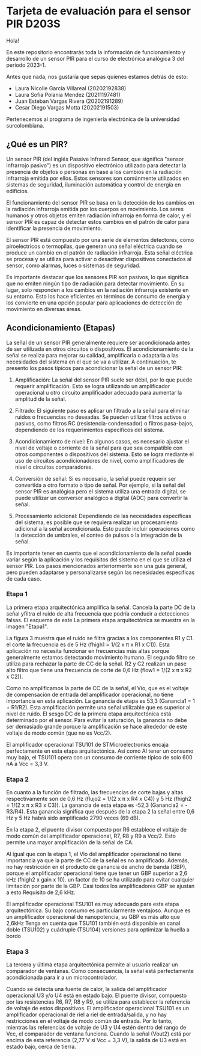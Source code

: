 # **Tarjeta de evaluación para el sensor PIR D203S**

Hola!

En este repositorio encontrarás toda la información de funcionamiento y desarrollo de un sensor PIR
para el curso de electrónica analógica 3 del periodo 2023-1.

Antes que nada, nos gustaría que sepas quienes estamos detrás de esto:

  - Laura Nicolle García Villareal (20202192838)
  - Laura Sofía Polania Mendez (20211197481)
  - Juan Esteban Vargas Rivera (20202191289)
  - Cesar Diego Vargas Motta (20202191503)

Pertenecemos al programa de ingeniería electrónica de la universidad surcolombiana.

## **¿Qué es un PIR?**

Un sensor PIR (del inglés Passive Infrared Sensor, que significa "sensor infrarrojo pasivo") es un dispositivo electrónico utilizado para detectar la presencia de objetos o personas en base a los cambios en la radiación infrarroja emitida por ellos. Estos sensores son comúnmente utilizados en sistemas de seguridad, iluminación automática y control de energía en edificios.

El funcionamiento del sensor PIR se basa en la detección de los cambios en la radiación infrarroja emitida por los cuerpos en movimiento. Los seres humanos y otros objetos emiten radiación infrarroja en forma de calor, y el sensor PIR es capaz de detectar estos cambios en el patrón de calor para identificar la presencia de movimiento.

El sensor PIR está compuesto por una serie de elementos detectores, como piroeléctricos o termopilas, que generan una señal eléctrica cuando se produce un cambio en el patrón de radiación infrarroja. Esta señal eléctrica se procesa y se utiliza para activar o desactivar dispositivos conectados al sensor, como alarmas, luces o sistemas de seguridad.

Es importante destacar que los sensores PIR son pasivos, lo que significa que no emiten ningún tipo de radiación para detectar movimiento. En su lugar, solo responden a los cambios en la radiación infrarroja existente en su entorno. Esto los hace eficientes en términos de consumo de energía y los convierte en una opción popular para aplicaciones de detección de movimiento en diversas áreas.

## **Acondicionamiento (Etapas)**

La señal de un sensor PIR generalmente requiere ser acondicionada antes de ser utilizada en otros circuitos o dispositivos. El acondicionamiento de la señal se realiza para mejorar su calidad, amplificarla o adaptarla a las necesidades del sistema en el que se va a utilizar. A continuación, te presento los pasos típicos para acondicionar la señal de un sensor PIR:

  1. Amplificación: La señal del sensor PIR suele ser débil, por lo que puede requerir amplificación. Esto se logra utilizando un amplificador operacional u otro circuito amplificador adecuado para aumentar la amplitud de la señal.

  2. Filtrado: El siguiente paso es aplicar un filtrado a la señal para eliminar ruidos o frecuencias no deseadas. Se pueden utilizar filtros activos o pasivos, como filtros RC (resistencia-condensador) o filtros pasa-bajos, dependiendo de los requerimientos específicos del sistema.

  3. Acondicionamiento de nivel: En algunos casos, es necesario ajustar el nivel de voltaje o corriente de la señal para que sea compatible con otros componentes o dispositivos del sistema. Esto se logra mediante el uso de circuitos acondicionadores de nivel, como amplificadores de nivel o circuitos comparadores.

  4. Conversión de señal: Si es necesario, la señal puede requerir ser convertida a otro formato o tipo de señal. Por ejemplo, si la señal del sensor PIR es analógica pero el sistema utiliza una entrada digital, se puede utilizar un conversor analógico a digital (ADC) para convertir la señal.

  5. Procesamiento adicional: Dependiendo de las necesidades específicas del sistema, es posible que se requiera realizar un procesamiento adicional a la señal acondicionada. Esto puede incluir operaciones como la detección de umbrales, el conteo de pulsos o la integración de la señal.

Es importante tener en cuenta que el acondicionamiento de la señal puede variar según la aplicación y los requisitos del sistema en el que se utiliza el sensor PIR. Los pasos mencionados anteriormente son una guía general, pero pueden adaptarse y personalizarse según las necesidades específicas de cada caso.

### **Etapa 1**

La primera etapa arquitectónica amplifica la señal. Cancela la parte DC de la señal yfiltra el ruido de alta frecuencia que podría conducir a detecciones falsas. El esquema de este La primera etapa arquitectónica se muestra en la imagen "Etapa1".

La figura 3 muestra que el ruido se filtra gracias a los componentes R1 y C1. el corte la frecuencia es de 5 Hz (fhigh1 = 1/(2 x π x R1 x C1)). Esta aplicación no necesita funcionar en frecuencias más altas porque generalmente estamos detectando movimiento humano. El segundo filtro se utiliza para rechazar la parte de CC de la señal. R2 y C2 realizan un pase alto filtro que tiene una frecuencia de corte de 0,6 Hz (flow1 = 1/(2 x π x R2 x C2)). 

Como no amplificamos la parte de CC de la señal, el Vio, que es el voltaje de compensación de entrada del amplificador operacional, no tiene importancia en esta aplicación.
La ganancia de etapa es 53,3 (Ganancia1 = 1 + R1/R2). Esta amplificación permite una señal utilizable que es superior al nivel de ruido. El sesgo DC de la primera etapa arquitectónica está determinado por el sensor. Para evitar la saturación, la ganancia no debe ser demasiado grande porque la amplificación se hace alrededor de este voltaje de modo común (que no es Vcc/2).

El amplificador operacional TSU101 de STMicroelectronics encaja perfectamente en esta etapa arquitectónica. Así como Al tener un consumo muy bajo, el TSU101 opera con un consumo de corriente típico de solo 600 nA a Vcc = 3,3 V.

### **Etapa 2**

En cuanto a la función de filtrado, las frecuencias de corte bajas y altas respectivamente son de 0,6 Hz (flujo2 = 1/(2 x π x R4 x C4)) y 5 Hz (fhigh2 = 1/(2 x π x R3 x C3)). La ganancia de esta etapa es -52,3 (Ganancia2 = -R3/R4). Esta ganancia significa que después de la etapa 2 la señal entre 0,6 Hz y 5 Hz habrá sido amplificado 2790 veces (69 dB).

En la etapa 2, el puente divisor compuesto por R6 establece el voltaje de modo común del amplificador operacional, R7, R8 y R9 a Vcc/2. Esto permite una mayor amplificación de la señal de CA.

Al igual que con la etapa 1, el Vio del amplificador operacional no tiene importancia ya que la parte de CC de la señal es no amplificado. Además, no hay restricción en el producto de ganancia de ancho de banda (GBP), porque el amplificador operacional tiene que tener un GBP superior a 2,6 kHz (fhigh2 x gain x 10). un factor de
10 se ha utilizado para evitar cualquier limitación por parte de la GBP. Casi todos los amplificadores GBP se ajustan a esto
Requisito de 2,6 kHz.

El amplificador operacional TSU101 es muy adecuado para esta etapa arquitectónica. Su bajo consumo es particularmente ventajoso. Aunque es un amplificador operacional de nanopotencia, su GBP es más alto que 2,6kHz Tenga en cuenta que TSU101 también está disponible en canal doble (TSU102) y cuádruple (TSU104) versiones para optimizar la huella a bordo

### **Etapa 3**

La tercera y última etapa arquitectónica permite al usuario realizar un comparador de ventanas. Como consecuencia, la señal está perfectamente acondicionada para ir a un microcontrolador.

Cuando se detecta una fuente de calor, la salida del amplificador operacional U3 y/o U4 está en estado bajo. El puente divisor, compuesto por las resistencias R6, R7, R8 y R9, se utiliza para establecer la referencia de voltaje de estos dispositivos. El amplificador operacional TSU101 es un amplificador operacional de riel a riel de entrada/salida, y no hay restricciones en el voltaje de modo común de entrada. Por lo tanto, mientras las referencias de voltaje de U3 y U4 estén dentro del rango de Vcc, el comparador de ventana funciona. Cuando la señal (Vout2) está por encima de esta referencia (2,77 V si Vcc = 3,3 V), la salida de U3 está en estado bajo, cerca de tierra.



